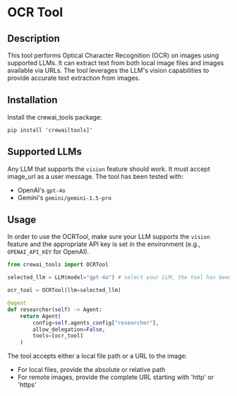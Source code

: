 # OCR Tool

## Description

This tool performs Optical Character Recognition (OCR) on images using supported LLMs. It can extract text from both local image files and images available via URLs. The tool leverages the LLM's vision capabilities to provide accurate text extraction from images.

## Installation

Install the crewai_tools package:

```shell
pip install 'crewai[tools]'
```

## Supported LLMs

Any LLM that supports the `vision` feature should work. It must accept image_url as a user message.
The tool has been tested with:

- OpenAI's `gpt-4o`
- Gemini's `gemini/gemini-1.5-pro`

## Usage

In order to use the OCRTool, make sure your LLM supports the `vision` feature and the appropriate API key is set in the environment (e.g., `OPENAI_API_KEY` for OpenAI).

```python
from crewai_tools import OCRTool

selected_llm = LLM(model="gpt-4o") # select your LLM, the tool has been tested with gpt-4o and gemini/gemini-1.5-pro

ocr_tool = OCRTool(llm=selected_llm)

@agent
def researcher(self) -> Agent:
    return Agent(
        config=self.agents_config["researcher"],
        allow_delegation=False,
        tools=[ocr_tool]
    )
```

The tool accepts either a local file path or a URL to the image:

- For local files, provide the absolute or relative path
- For remote images, provide the complete URL starting with 'http' or 'https'
